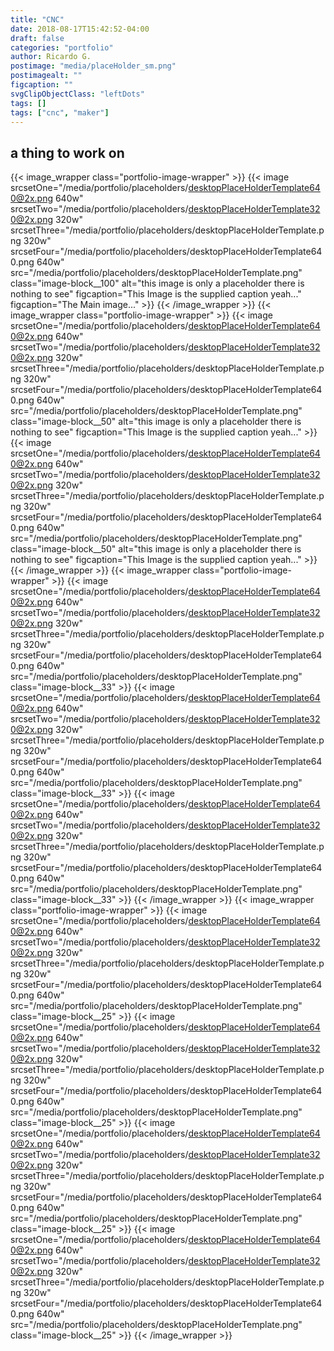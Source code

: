 ```yaml
---
title: "CNC"
date: 2018-08-17T15:42:52-04:00
draft: false
categories: "portfolio"
author: Ricardo G.
postimage: "media/placeHolder_sm.png"
postimagealt: ""
figcaption: ""
svgClipObjectClass: "leftDots"
tags: []
tags: ["cnc", "maker"]
---
```

## a thing to work on

{{< image_wrapper class="portfolio-image-wrapper" >}}
    {{< image srcsetOne="/media/portfolio/placeholders/desktopPlaceHolderTemplate640@2x.png 640w" srcsetTwo="/media/portfolio/placeholders/desktopPlaceHolderTemplate320@2x.png 320w" srcsetThree="/media/portfolio/placeholders/desktopPlaceHolderTemplate.png 320w" srcsetFour="/media/portfolio/placeholders/desktopPlaceHolderTemplate640.png 640w" src="/media/portfolio/placeholders/desktopPlaceHolderTemplate.png" class="image-block__100" alt="this image is only a placeholder there is nothing to see" figcaption="This Image is the supplied caption yeah..." figcaption="The Main image..." >}}
{{< /image_wrapper >}}
{{< image_wrapper class="portfolio-image-wrapper" >}}
    {{< image srcsetOne="/media/portfolio/placeholders/desktopPlaceHolderTemplate640@2x.png 640w" srcsetTwo="/media/portfolio/placeholders/desktopPlaceHolderTemplate320@2x.png 320w" srcsetThree="/media/portfolio/placeholders/desktopPlaceHolderTemplate.png 320w" srcsetFour="/media/portfolio/placeholders/desktopPlaceHolderTemplate640.png 640w" src="/media/portfolio/placeholders/desktopPlaceHolderTemplate.png" class="image-block__50" alt="this image is only a placeholder there is nothing to see" figcaption="This Image is the supplied caption yeah..." >}}
    {{< image srcsetOne="/media/portfolio/placeholders/desktopPlaceHolderTemplate640@2x.png 640w" srcsetTwo="/media/portfolio/placeholders/desktopPlaceHolderTemplate320@2x.png 320w" srcsetThree="/media/portfolio/placeholders/desktopPlaceHolderTemplate.png 320w" srcsetFour="/media/portfolio/placeholders/desktopPlaceHolderTemplate640.png 640w" src="/media/portfolio/placeholders/desktopPlaceHolderTemplate.png"  class="image-block__50" alt="this image is only a placeholder there is nothing to see" figcaption="This Image is the supplied caption yeah..." >}}
{{< /image_wrapper >}}
{{< image_wrapper class="portfolio-image-wrapper" >}}
    {{< image srcsetOne="/media/portfolio/placeholders/desktopPlaceHolderTemplate640@2x.png 640w" srcsetTwo="/media/portfolio/placeholders/desktopPlaceHolderTemplate320@2x.png 320w" srcsetThree="/media/portfolio/placeholders/desktopPlaceHolderTemplate.png 320w" srcsetFour="/media/portfolio/placeholders/desktopPlaceHolderTemplate640.png 640w" src="/media/portfolio/placeholders/desktopPlaceHolderTemplate.png" class="image-block__33" >}}
    {{< image 
    srcsetOne="/media/portfolio/placeholders/desktopPlaceHolderTemplate640@2x.png 640w"
    srcsetTwo="/media/portfolio/placeholders/desktopPlaceHolderTemplate320@2x.png 320w"
    srcsetThree="/media/portfolio/placeholders/desktopPlaceHolderTemplate.png 320w"
    srcsetFour="/media/portfolio/placeholders/desktopPlaceHolderTemplate640.png 640w"
    src="/media/portfolio/placeholders/desktopPlaceHolderTemplate.png"
    class="image-block__33" >}}
    {{< image 
    srcsetOne="/media/portfolio/placeholders/desktopPlaceHolderTemplate640@2x.png 640w"
    srcsetTwo="/media/portfolio/placeholders/desktopPlaceHolderTemplate320@2x.png 320w"
    srcsetThree="/media/portfolio/placeholders/desktopPlaceHolderTemplate.png 320w"
    srcsetFour="/media/portfolio/placeholders/desktopPlaceHolderTemplate640.png 640w"
    src="/media/portfolio/placeholders/desktopPlaceHolderTemplate.png"
    class="image-block__33" >}}
{{< /image_wrapper >}}
{{< image_wrapper class="portfolio-image-wrapper" >}}
    {{< image 
    srcsetOne="/media/portfolio/placeholders/desktopPlaceHolderTemplate640@2x.png 640w"
    srcsetTwo="/media/portfolio/placeholders/desktopPlaceHolderTemplate320@2x.png 320w"
    srcsetThree="/media/portfolio/placeholders/desktopPlaceHolderTemplate.png 320w"
    srcsetFour="/media/portfolio/placeholders/desktopPlaceHolderTemplate640.png 640w"
    src="/media/portfolio/placeholders/desktopPlaceHolderTemplate.png"
    class="image-block__25" >}}
    {{< image 
    srcsetOne="/media/portfolio/placeholders/desktopPlaceHolderTemplate640@2x.png 640w"
    srcsetTwo="/media/portfolio/placeholders/desktopPlaceHolderTemplate320@2x.png 320w"
    srcsetThree="/media/portfolio/placeholders/desktopPlaceHolderTemplate.png 320w"
    srcsetFour="/media/portfolio/placeholders/desktopPlaceHolderTemplate640.png 640w"
    src="/media/portfolio/placeholders/desktopPlaceHolderTemplate.png"
    class="image-block__25" >}}
    {{< image 
    srcsetOne="/media/portfolio/placeholders/desktopPlaceHolderTemplate640@2x.png 640w"
    srcsetTwo="/media/portfolio/placeholders/desktopPlaceHolderTemplate320@2x.png 320w"
    srcsetThree="/media/portfolio/placeholders/desktopPlaceHolderTemplate.png 320w"
    srcsetFour="/media/portfolio/placeholders/desktopPlaceHolderTemplate640.png 640w"
    src="/media/portfolio/placeholders/desktopPlaceHolderTemplate.png"
    class="image-block__25" >}}
    {{< image 
    srcsetOne="/media/portfolio/placeholders/desktopPlaceHolderTemplate640@2x.png 640w"
    srcsetTwo="/media/portfolio/placeholders/desktopPlaceHolderTemplate320@2x.png 320w"
    srcsetThree="/media/portfolio/placeholders/desktopPlaceHolderTemplate.png 320w"
    srcsetFour="/media/portfolio/placeholders/desktopPlaceHolderTemplate640.png 640w"
    src="/media/portfolio/placeholders/desktopPlaceHolderTemplate.png"
    class="image-block__25" >}}
{{< /image_wrapper >}}